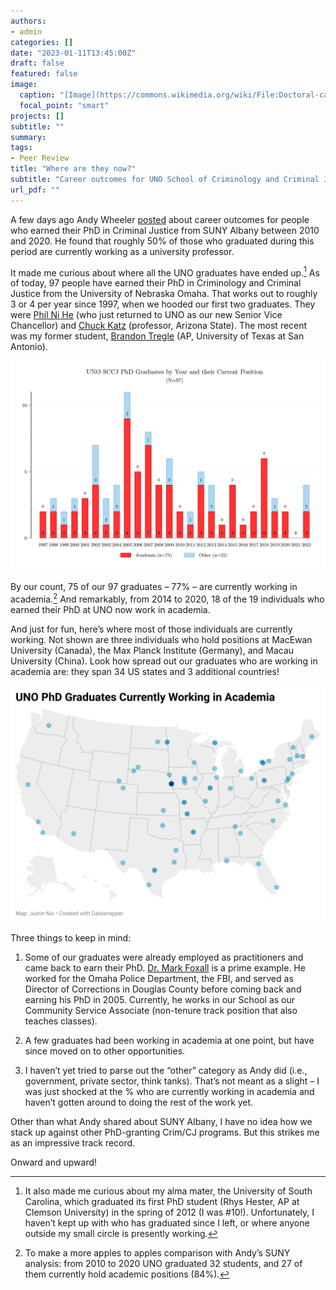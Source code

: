 ```yaml
---
authors:
- admin
categories: []
date: "2023-01-11T13:45:00Z"
draft: false
featured: false
image:
  caption: "[Image](https://commons.wikimedia.org/wiki/File:Doctoral-cap.svg) by RRZEicons on Wikimedia Commons, [CC BY-SA 3.0](https://creativecommons.org/licenses/by-sa/3.0)"
  focal_point: "smart"
projects: []
subtitle: ""
summary: 
tags:
- Peer Review
title: "Where are they now?"
subtitle: "Career outcomes for UNO School of Criminology and Criminal Justice PhDs"
url_pdf: ""
---
```


A few days ago Andy Wheeler [posted](https://andrewpwheeler.com/2023/01/08/where-are-they-now-job-outcomes-for-recent-suny-crim-phds/) about career outcomes for people who earned their PhD in Criminal Justice from SUNY Albany between 2010 and 2020. He found that roughly 50% of those who graduated during this period are currently working as a university professor. 

It made me curious about where all the UNO graduates have ended up.[^1] As of today, 97 people have earned their PhD in Criminology and Criminal Justice from the University of Nebraska Omaha. That works out to roughly 3 or 4 per year since 1997, when we hooded our first two graduates. They were [Phil Ni He](https://www.unomaha.edu/college-of-public-affairs-and-community-service/news/2023/01/ni-phil-he-joins-uno-as-chief-acedemic-officer.php) (who just returned to UNO as our new Senior Vice Chancellor) and [Chuck Katz](https://search.asu.edu/profile/24209) (professor, Arizona State). The most recent was my former student, [Brandon Tregle](https://hcap.utsa.edu/directory/brandon-tregle/) (AP, University of Texas at San Antonio). 

![grads](uno-grads.png)

By our count, 75 of our 97 graduates – 77% – are currently working in academia.[^2] And remarkably, from 2014 to 2020, 18 of the 19 individuals who earned their PhD at UNO now work in academia.

And just for fun, here’s where most of those individuals are currently working. Not shown are three individuals who hold positions at MacEwan University (Canada), the Max Planck Institute (Germany), and Macau University (China). Look how spread out our graduates who are working in academia are: they span 34 US states and 3 additional countries!

![map](uno-academia.png)

Three things to keep in mind: 

1.	Some of our graduates were already employed as practitioners and came back to earn their PhD. [Dr. Mark Foxall](https://www.unomaha.edu/college-of-public-affairs-and-community-service/criminology-and-criminal-justice/about-us/mark-foxall.php) is a prime example. He worked for the Omaha Police Department, the FBI, and served as Director of Corrections in Douglas County before coming back and earning his PhD in 2005. Currently, he works in our School as our Community Service Associate (non-tenure track position that also teaches classes).

2.	A few graduates had been working in academia at one point, but have since moved on to other opportunities. 

3.	I haven’t yet tried to parse out the “other” category as Andy did (i.e., government, private sector, think tanks). That’s not meant as a slight – I was just shocked at the % who are currently working in academia and haven’t gotten around to doing the rest of the work yet. 

Other than what Andy shared about SUNY Albany, I have no idea how we stack up against other PhD-granting Crim/CJ programs. But this strikes me as an impressive track record.

Onward and upward!

[^1]: It also made me curious about my alma mater, the University of South Carolina, which graduated its first PhD student (Rhys Hester, AP at Clemson University) in the spring of 2012 (I was #10!). Unfortunately, I haven’t kept up with who has graduated since I left, or where anyone outside my small circle is presently working.
[^2]: To make a more apples to apples comparison with Andy’s SUNY analysis: from 2010 to 2020 UNO graduated 32 students, and 27 of them currently hold academic positions (84%). 

